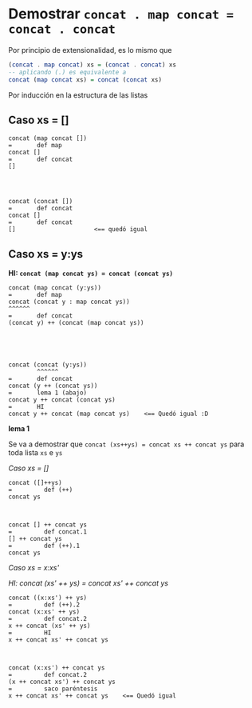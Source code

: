 # Demostrar `concat . map concat = concat . concat`

Por principio de extensionalidad, es lo mismo que
```haskell
(concat . map concat) xs = (concat . concat) xs
-- aplicando (.) es equivalente a
concat (map concat xs) = concat (concat xs)
```

Por inducción en la estructura de las listas

## Caso xs = []
```
concat (map concat [])
=       def map
concat []
=       def concat
[]




concat (concat [])
=       def concat
concat []
=       def concat
[]                      <== quedó igual
```


## Caso xs = y:ys
**HI: `concat (map concat ys) = concat (concat ys)`**
```
concat (map concat (y:ys))
=       def map
concat (concat y : map concat ys))
^^^^^^
=       def concat
(concat y) ++ (concat (map concat ys))





concat (concat (y:ys))
        ^^^^^^
=       def concat
concat (y ++ (concat ys))
=       lema 1 (abajo)
concat y ++ concat (concat ys)
=       HI
concat y ++ concat (map concat ys)    <== Quedó igual :D

```


**lema 1**

Se va a demostrar que `concat (xs++ys) = concat xs ++ concat ys` para toda lista `xs` e `ys`

_Caso xs = []_
```
concat ([]++ys)
=         def (++)
concat ys



concat [] ++ concat ys
=         def concat.1
[] ++ concat ys
=         def (++).1
concat ys
```

_Caso xs = x:xs'_

_HI: concat (xs' ++ ys) = concat xs' ++ concat ys_
```
concat ((x:xs') ++ ys)
=         def (++).2
concat (x:xs' ++ ys)
=         def concat.2
x ++ concat (xs' ++ ys)
=         HI
x ++ concat xs' ++ concat ys



concat (x:xs') ++ concat ys
=         def concat.2
(x ++ concat xs') ++ concat ys
=         saco paréntesis
x ++ concat xs' ++ concat ys    <== Quedó igual
```
